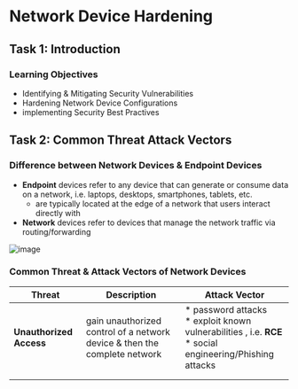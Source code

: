 # Network Device Hardening

## Task 1: Introduction
### Learning Objectives
* Identifying & Mitigating Security Vulnerabilities
* Hardening Network Device Configurations
* implementing Security Best Practives


## Task 2: Common Threat Attack Vectors
### Difference between Network Devices & Endpoint Devices
* **Endpoint** devices refer to any device that can generate or consume data on a network, i.e. laptops, desktops, smartphones, tablets, etc.
    * are typically located at the edge of a network that users interact directly with
* **Network** devices refer to devices that manage the network traffic via routing/forwarding

![image](https://github.com/user-attachments/assets/9b9ac685-116f-4a3b-b41a-3daa1258f83f)

### Common Threat & Attack Vectors of Network Devices
| **Threat** | Description | Attack Vector |
|------------|-------------|-----------------------|
| **Unauthorized Access** | gain unauthorized control of a network device & then the complete network | * password attacks<br>* exploit known vulnerabilities , i.e. **RCE** <br>* social engineering/Phishing attacks |
|   |   |  |
|   |   |  |




























